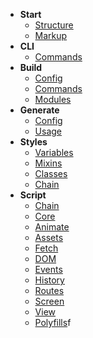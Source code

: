 - **Start**
    - [Structure](/docs/v3/start/structure)
    - [Markup](/docs/v3/start/markup)
- **CLI**
    - [Commands](/docs/v3/cli/commands)
- **Build**
    - [Config](/docs/v3/build/config)
	- [Commands](/docs/v3/build/commands)
	- [Modules](/docs/v3/build/modules)
- **Generate**
	- [Config](/docs/v3/generate/config)
	- [Usage](/docs/v3/generate/usage)
- **Styles**
    - [Variables](/docs/v3/styles/variables)
    - [Mixins](/docs/v3/styles/mixins)
    - [Classes](/docs/v3/styles/classes)
	- [Chain](/docs/v3/script/chain)
- **Script**
	- [Chain](/docs/v3/script/chain)
    - [Core](/docs/v3/script/core)
	- [Animate](/docs/v3/script/animate)
    - [Assets](/docs/v3/script/assets)
    - [Fetch](/docs/v3/script/fetch)
    - [DOM](/docs/v3/script/dom)
    - [Events](/docs/v3/events)
    - [History](/docs/v3/history)
    - [Routes](/docs/v3/routes)
    - [Screen](/docs/v3/screen)
	- [View](/docs/v3/view)
	- [Polyfills](/docs/v3/polyfills)f
